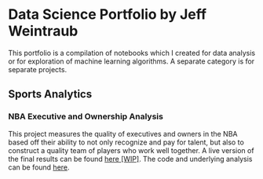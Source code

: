 # Data Science Portfolio by Jeff Weintraub

This portfolio is a compilation of notebooks which I created for data analysis or for exploration of machine learning algorithms. A separate category is for separate projects.

## Sports Analytics

### NBA Executive and Ownership Analysis

This project measures the quality of executives and owners in the NBA based off their ability to not only recognize and pay for talent, but also to construct a quality team of players who work well together. A live version of the final results can be found [here [WIP]](x). The code and underlying analysis can be found [here](https://nbviewer.org/github/weintraubje/weintraubje.github.io/blob/main/NBA%20Contracts/NBA%20Contract%20Analytics.ipynb).
